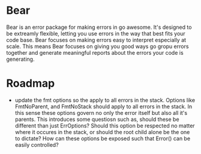 # Bear
Bear is an error package for making errors in go awesome.
It's designed to be extreamly flexible, letting you use errors in the way that best fits your code base.
Bear focuses on making errors easy to interpret especially at scale.
This means Bear focuses on giving you good ways go gropu errors together and generate meaningful reports about the errors your code is generating.

# Roadmap
* update the fmt options so the apply to all errors in the stack.
    Options like FmtNoParent, and FmtNoStack should apply to all errors in the stack.
    In this sense these options govern no only the error itself but also all it's parents.
    This introduces some questiosn such as, should these be different than just ErrOptions?
    Should this option be respected no matter where it occures in the stack, or should the root child alone be the one to dictate?
    How can these options be exposed such that Error() can be easily controlled?